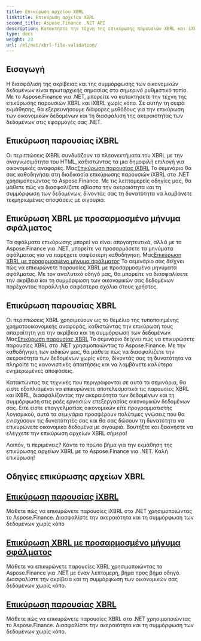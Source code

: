 ```yaml
---
title: Επικύρωση αρχείου XBRL
linktitle: Επικύρωση αρχείου XBRL
second_title: Aspose.Finance .NET API
description: Κατακτήστε την τέχνη της επικύρωσης παρουσιών XBRL και iXBRL στο .NET με τα μαθήματα Aspose.Finance. Διασφαλίστε την ακεραιότητα και τη συμμόρφωση των δεδομένων χωρίς κόπο.
type: docs
weight: 23
url: /el/net/xbrl-file-validation/
---
```


## Εισαγωγή

Η διασφάλιση της ακρίβειας και της συμμόρφωσης των οικονομικών δεδομένων είναι πρωταρχικής σημασίας στο σημερινό ρυθμιστικό τοπίο. Με το Aspose.Finance για .NET, μπορείτε να κατακτήσετε την τέχνη της επικύρωσης παρουσιών XBRL και iXBRL χωρίς κόπο. Σε αυτήν τη σειρά εκμάθησης, θα εξερευνήσουμε διάφορες μεθόδους για την επικύρωση των οικονομικών δεδομένων και τη διασφάλιση της ακεραιότητας των δεδομένων στις εφαρμογές σας .NET.

## Επικύρωση παρουσίας iXBRL

 Οι περιπτώσεις iXBRL συνδυάζουν τα πλεονεκτήματα του XBRL με την αναγνωσιμότητα του HTML, καθιστώντας τα μια δημοφιλή επιλογή για οικονομικές αναφορές. Μας[Επικύρωση παρουσίας iXBRL](./validate-ixbrl-instance/) Το σεμινάριο θα σας καθοδηγήσει στη διαδικασία επικύρωσης παρουσιών iXBRL στο .NET χρησιμοποιώντας το Aspose.Finance. Με τις λεπτομερείς οδηγίες μας, θα μάθετε πώς να διασφαλίζετε αβίαστα την ακεραιότητα και τη συμμόρφωση των δεδομένων, δίνοντάς σας τη δυνατότητα να λαμβάνετε τεκμηριωμένες αποφάσεις με σιγουριά.

## Επικύρωση XBRL με προσαρμοσμένο μήνυμα σφάλματος

Τα σφάλματα επικύρωσης μπορεί να είναι απογοητευτικά, αλλά με το Aspose.Finance για .NET, μπορείτε να προσαρμόσετε τα μηνύματα σφάλματος για να παρέχετε σαφέστερη καθοδήγηση. Μας[Επικύρωση XBRL με προσαρμοσμένο μήνυμα σφάλματος](./validate-xbrl-with-customized-error-message/) Το σεμινάριο σάς δείχνει πώς να επικυρώνετε παρουσίες XBRL με προσαρμοσμένα μηνύματα σφάλματος. Με τον αναλυτικό οδηγό μας, θα μπορείτε να διασφαλίσετε την ακρίβεια και τη συμμόρφωση των οικονομικών σας δεδομένων παρέχοντας παράλληλα σαφέστερα σχόλια στους χρήστες.

## Επικύρωση παρουσίας XBRL

 Οι περιπτώσεις XBRL χρησιμεύουν ως το θεμέλιο της τυποποιημένης χρηματοοικονομικής αναφοράς, καθιστώντας την επικύρωσή τους απαραίτητη για την ακρίβεια και τη συμμόρφωση των δεδομένων. Μας[Επικύρωση παρουσίας XBRL](./validate-xbrl-instance/) Το σεμινάριο δείχνει πώς να επικυρώσετε παρουσίες XBRL στο .NET χρησιμοποιώντας το Aspose.Finance. Με την καθοδήγηση των ειδικών μας, θα μάθετε πώς να διασφαλίζετε την ακεραιότητα των δεδομένων χωρίς κόπο, δίνοντάς σας τη δυνατότητα να πληροίτε τις κανονιστικές απαιτήσεις και να λαμβάνετε καλύτερα ενημερωμένες αποφάσεις.

Κατακτώντας τις τεχνικές που περιγράφονται σε αυτά τα σεμινάρια, θα είστε εξοπλισμένοι να επικυρώνετε αποτελεσματικά τις παρουσίες XBRL και iXBRL, διασφαλίζοντας την ακεραιότητα των δεδομένων και τη συμμόρφωση στις ροές εργασιών επεξεργασίας οικονομικών δεδομένων σας. Είτε είστε επαγγελματίας οικονομικών είτε προγραμματιστής λογισμικού, αυτά τα σεμινάρια προσφέρουν πολύτιμες γνώσεις που θα ενισχύσουν τις δυνατότητές σας και θα σας δώσουν τη δυνατότητα να επικυρώνετε οικονομικά δεδομένα με σιγουριά. Βουτήξτε και ξεκινήστε να ελέγχετε την επικύρωση αρχείων XBRL σήμερα!

Λοιπόν, τι περιμένεις? Κάντε το πρώτο βήμα για την εκμάθηση της επικύρωσης αρχείων XBRL με το Aspose.Finance για .NET. Καλή επικύρωση!
## Οδηγίες επικύρωσης αρχείων XBRL
## [Επικύρωση παρουσίας iXBRL](./validate-ixbrl-instance/)
Μάθετε πώς να επικυρώνετε παρουσίες iXBRL στο .NET χρησιμοποιώντας το Aspose.Finance. Διασφαλίστε την ακεραιότητα και τη συμμόρφωση των δεδομένων χωρίς κόπο
## [Επικύρωση XBRL με προσαρμοσμένο μήνυμα σφάλματος](./validate-xbrl-with-customized-error-message/)
Μάθετε να επικυρώνετε παρουσίες XBRL χρησιμοποιώντας το Aspose.Finance για .NET με έναν λεπτομερή, βήμα προς βήμα οδηγό. Διασφαλίστε την ακρίβεια και τη συμμόρφωση των οικονομικών σας δεδομένων χωρίς κόπο.
## [Επικύρωση παρουσίας XBRL](./validate-xbrl-instance/)
Μάθετε πώς να επικυρώνετε παρουσίες XBRL στο .NET χρησιμοποιώντας το Aspose.Finance. Διασφαλίστε την ακεραιότητα και τη συμμόρφωση των δεδομένων χωρίς κόπο.